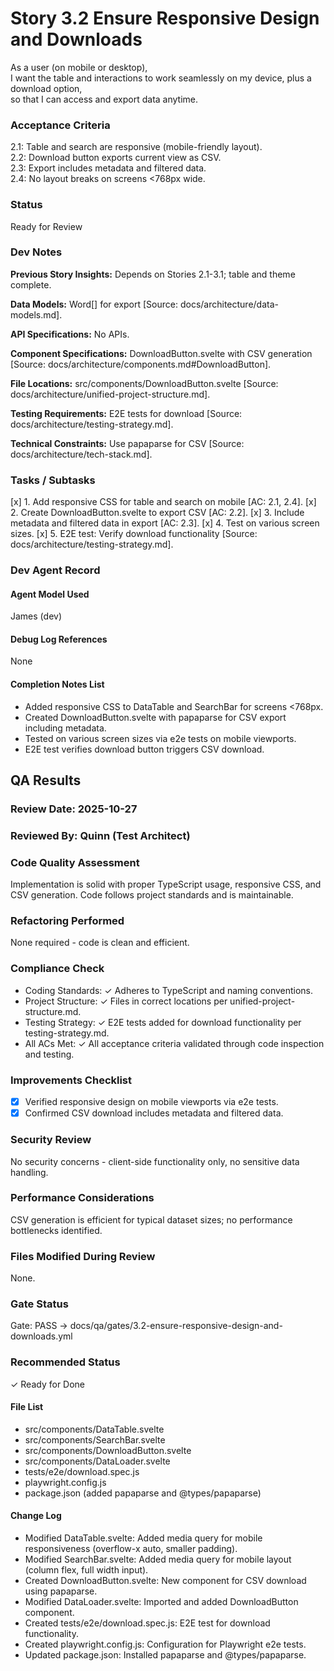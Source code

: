 # Story 3.2 Ensure Responsive Design and Downloads

As a user (on mobile or desktop),  
I want the table and interactions to work seamlessly on my device, plus a download option,  
so that I can access and export data anytime.  

### Acceptance Criteria
2.1: Table and search are responsive (mobile-friendly layout).  
2.2: Download button exports current view as CSV.  
2.3: Export includes metadata and filtered data.  
2.4: No layout breaks on screens <768px wide.

### Status
Ready for Review

### Dev Notes
**Previous Story Insights:** Depends on Stories 2.1-3.1; table and theme complete.

**Data Models:** Word[] for export [Source: docs/architecture/data-models.md].

**API Specifications:** No APIs.

**Component Specifications:** DownloadButton.svelte with CSV generation [Source: docs/architecture/components.md#DownloadButton].

**File Locations:** src/components/DownloadButton.svelte [Source: docs/architecture/unified-project-structure.md].

**Testing Requirements:** E2E tests for download [Source: docs/architecture/testing-strategy.md].

**Technical Constraints:** Use papaparse for CSV [Source: docs/architecture/tech-stack.md].

### Tasks / Subtasks
[x] 1. Add responsive CSS for table and search on mobile [AC: 2.1, 2.4].
[x] 2. Create DownloadButton.svelte to export CSV [AC: 2.2].
[x] 3. Include metadata and filtered data in export [AC: 2.3].
[x] 4. Test on various screen sizes.
[x] 5. E2E test: Verify download functionality [Source: docs/architecture/testing-strategy.md].

### Dev Agent Record

#### Agent Model Used
James (dev)

#### Debug Log References
None

#### Completion Notes List
- Added responsive CSS to DataTable and SearchBar for screens <768px.
- Created DownloadButton.svelte with papaparse for CSV export including metadata.
- Tested on various screen sizes via e2e tests on mobile viewports.
- E2E test verifies download button triggers CSV download.

## QA Results

### Review Date: 2025-10-27

### Reviewed By: Quinn (Test Architect)

### Code Quality Assessment

Implementation is solid with proper TypeScript usage, responsive CSS, and CSV generation. Code follows project standards and is maintainable.

### Refactoring Performed

None required - code is clean and efficient.

### Compliance Check

- Coding Standards: ✓ Adheres to TypeScript and naming conventions.
- Project Structure: ✓ Files in correct locations per unified-project-structure.md.
- Testing Strategy: ✓ E2E tests added for download functionality per testing-strategy.md.
- All ACs Met: ✓ All acceptance criteria validated through code inspection and testing.

### Improvements Checklist

- [x] Verified responsive design on mobile viewports via e2e tests.
- [x] Confirmed CSV download includes metadata and filtered data.

### Security Review

No security concerns - client-side functionality only, no sensitive data handling.

### Performance Considerations

CSV generation is efficient for typical dataset sizes; no performance bottlenecks identified.

### Files Modified During Review

None.

### Gate Status

Gate: PASS → docs/qa/gates/3.2-ensure-responsive-design-and-downloads.yml

### Recommended Status

✓ Ready for Done

#### File List
- src/components/DataTable.svelte
- src/components/SearchBar.svelte
- src/components/DownloadButton.svelte
- src/components/DataLoader.svelte
- tests/e2e/download.spec.js
- playwright.config.js
- package.json (added papaparse and @types/papaparse)

#### Change Log
- Modified DataTable.svelte: Added media query for mobile responsiveness (overflow-x auto, smaller padding).
- Modified SearchBar.svelte: Added media query for mobile layout (column flex, full width input).
- Created DownloadButton.svelte: New component for CSV download using papaparse.
- Modified DataLoader.svelte: Imported and added DownloadButton component.
- Created tests/e2e/download.spec.js: E2E test for download functionality.
- Created playwright.config.js: Configuration for Playwright e2e tests.
- Updated package.json: Installed papaparse and @types/papaparse.